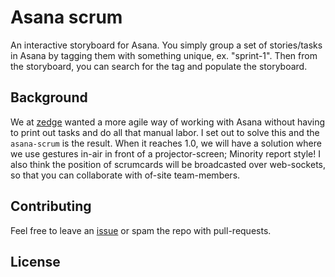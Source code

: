 
# Asana scrum

An interactive storyboard for Asana. You simply group a set of stories/tasks
in Asana by tagging them with something unique, ex. "sprint-1". Then from
the storyboard, you can search for the tag and populate the storyboard.

## Background

We at [zedge](http://zedge.net/) wanted a more agile way of working with
Asana without having to print out tasks and do all that manual labor. I set
out to solve this and the `asana-scrum` is the result. When it reaches 1.0,
we will have a solution where we use gestures in-air in front of a
projector-screen; Minority report style! I also think the position of
scrumcards will be broadcasted over web-sockets, so that you can collaborate
with of-site team-members.

## Contributing

Feel free to leave an [issue](http://github.com/hkjels/asana-scrum/issues)
or spam the repo with pull-requests.

## License


